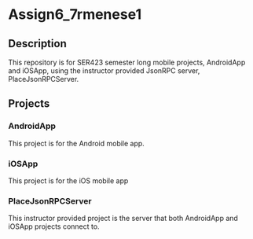 # Assign6_7rmenese1

## Description
This repository is for SER423 semester long mobile projects, AndroidApp and iOSApp, using the instructor provided JsonRPC server, PlaceJsonRPCServer.

## Projects
### AndroidApp
This project is for the Android mobile app. 

### iOSApp
This project is for the iOS mobile app

### PlaceJsonRPCServer
This instructor provided project is the server that both AndroidApp and iOSApp projects connect to.
